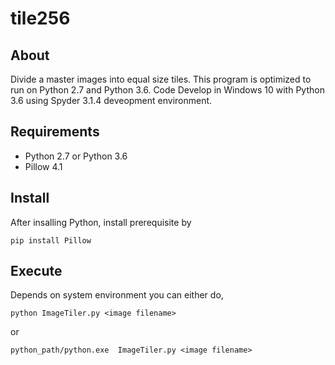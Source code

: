 # tile256

## About
Divide a master images into equal size tiles. This program is optimized to run on Python 2.7 and Python 3.6. 
Code Develop in Windows 10 with Python 3.6 using Spyder 3.1.4 deveopment environment.

## Requirements

* Python 2.7 or Python 3.6
* Pillow 4.1

## Install
After insalling Python, install prerequisite by
```
pip install Pillow
```
    
## Execute
Depends on system environment you can either do, 
```
python ImageTiler.py <image filename>
```
or
```
python_path/python.exe  ImageTiler.py <image filename>
```
